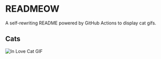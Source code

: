 # READMEOW

A self-rewriting README powered by GitHub Actions to display cat gifs.

## Cats

![In Love Cat GIF](https://media1.giphy.com/media/MDJ9IbxxvDUQM/200.gif?cid=9acd02da9sgpmwkwohikpsibq072bbb7d347arvtato55730&ep=v1_gifs_search&rid=200.gif&ct=g)
